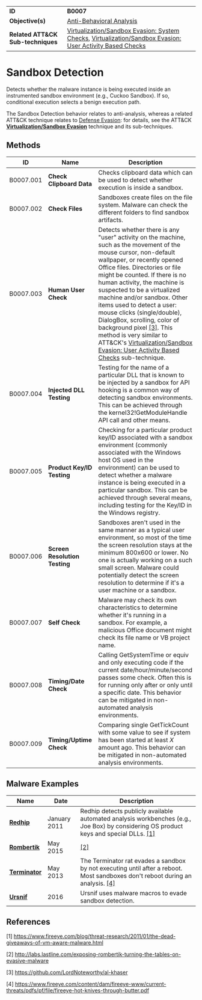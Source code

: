 |||
|---------|------------------------|
|**ID**|**B0007**|
|**Objective(s)**|[Anti-Behavioral Analysis](https://github.com/MBCProject/mbc-markdown/tree/master/anti-behavioral-analysis)|
|**Related ATT&CK Sub-techniques**|[Virtualization/Sandbox Evasion: System Checks](https://attack.mitre.org/techniques/T1497/001/), [Virtualization/Sandbox Evasion: User Activity Based Checks](https://attack.mitre.org/techniques/T1497/002/)|


Sandbox Detection
=================
Detects whether the malware instance is being executed inside an instrumented sandbox environment (e.g., Cuckoo Sandbox). If so, conditional execution selects a benign execution path.

The Sandbox Detection behavior relates to anti-analysis, whereas a related ATT&CK technique relates to [Defense Evasion](https://github.com/MBCProject/mbc-markdown/tree/master/defense-evasion): for details, see the ATT&CK [**Virtualization/Sandbox Evasion**](https://attack.mitre.org/techniques/T1497/) technique and its sub-techniques.

Methods
-------
|ID|Name|Description|
|-----------------------------|--------|-----------------------------|
|B0007.001|**Check Clipboard Data**|Checks clipboard data which can be used to detect whether execution is inside a sandbox.|
|B0007.002|**Check Files**|Sandboxes create files on the file system. Malware can check the different folders to find sandbox artifacts.|
|B0007.003|**Human User Check**|Detects whether there is any "user" activity on the machine, such as the movement of the mouse cursor, non-default wallpaper, or recently opened Office files. Directories or file might be counted. If there is no human activity, the machine is suspected to be a virtualized machine and/or sandbox. Other items used to detect a user: mouse clicks (single/double), DialogBox, scrolling, color of background pixel [[3]](#3). This method is very similar to ATT&CK's [Virtualization/Sandbox Evasion: User Activity Based Checks](https://attack.mitre.org/techniques/T1497/002/) sub-technique.|
|B0007.004|**Injected DLL Testing**|Testing for the name of a particular DLL that is known to be injected by a sandbox for API hooking is a common way of detecting sandbox environments. This can be achieved through the kernel32!GetModuleHandle API call and other means.|
|B0007.005|**Product Key/ID Testing**|Checking for a particular product key/ID associated with a sandbox environment (commonly associated with the Windows host OS used in the environment) can be used to detect whether a malware instance is being executed in a particular sandbox. This can be achieved through several means, including testing for the Key/ID in the Windows registry.|
|B0007.006|**Screen Resolution Testing**|Sandboxes aren't used in the same manner as a typical user environment, so most of the time the screen resolution stays at the minimum 800x600 or lower. No one is actually working on a such small screen. Malware could potentially detect the screen resolution to determine if it's a user machine or a sandbox.|
|B0007.007|**Self Check**|Malware may check its own characteristics to determine whether it's running in a sandbox. For example, a malicious Office document might check its file name or VB project name.|
|B0007.008|**Timing/Date Check**|Calling GetSystemTime or equiv and only executing code if the current date/hour/minute/second passes some check. Often this is for running only after or only until a specific date. This behavior can be mitigated in non-automated analysis environments.|
|B0007.009|**Timing/Uptime Check**|Comparing single GetTickCount with some value to see if system has been started at least *X* amount ago. This behavior can be mitigated in non-automated analysis environments.|

Malware Examples
----------------
|Name|Date|Description|
|-----------------------------|--------|-----------------------------|
|[**Redhip**](https://github.com/MBCProject/mbc-markdown/blob/master/xample-malware/redhip.md)|January 2011|Redhip detects publicly available automated analysis workbenches (e.g., Joe Box) by considering OS product keys and special DLLs. [[1]](#1)|
|[**Rombertik**](https://github.com/MBCProject/mbc-markdown/blob/master/xample-malware/rombertik.md)|May 2015|[[2]](#2)|
|[**Terminator**](https://github.com/MBCProject/mbc-markdown/blob/master/xample-malware/terminator.md)|May 2013|The Terminator rat evades a sandbox by not executing until after a reboot. Most sandboxes don't reboot during an analysis. [[4]](#4) |
|[**Ursnif**](https://github.com/MBCProject/mbc-markdown/blob/master/xample-malware/ursnif.md)|2016|Ursnif uses malware macros to evade sandbox detection.|

References
----------
<a name="1">[1]</a> https://www.fireeye.com/blog/threat-research/2011/01/the-dead-giveaways-of-vm-aware-malware.html 
 
<a name="2">[2]</a> http://labs.lastline.com/exposing-rombertik-turning-the-tables-on-evasive-malware

<a name="3">[3]</a> https://github.com/LordNoteworthy/al-khaser

<a name="4">[4]</a> https://www.fireeye.com/content/dam/fireeye-www/current-threats/pdfs/pf/file/fireeye-hot-knives-through-butter.pdf 